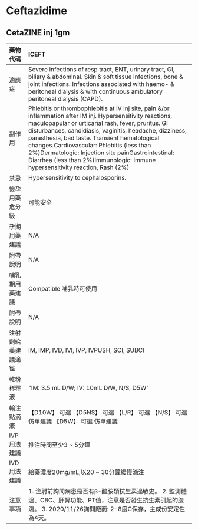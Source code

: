 # Ceftazidime

## CetaZINE inj 1gm

| 藥物代碼           | ICEFT                                                                                                                                                                                                                                                                                                                                                                                                                                                              |
|:-------------------|:-------------------------------------------------------------------------------------------------------------------------------------------------------------------------------------------------------------------------------------------------------------------------------------------------------------------------------------------------------------------------------------------------------------------------------------------------------------------|
| 適應症             | Severe infections of resp tract, ENT, urinary tract, GI, biliary & abdominal. Skin & soft tissue infections, bone & joint infections. Infections associated with haemo- & peritoneal dialysis & with continuous ambulatory peritoneal dialysis (CAPD).                                                                                                                                                                                                             |
| 副作用             | Phlebitis or thrombophlebitis at IV inj site, pain &/or inflammation after IM inj. Hypersensitivity reactions, maculopapular or urticarial rash, fever, pruritus. GI disturbances, candidiasis, vaginitis, headache, dizziness, parasthesia, bad taste. Transient hematological changes.Cardiovascular: Phlebitis (less than 2%)Dermatologic: Injection site painGastrointestinal: Diarrhea (less than 2%)Immunologic: Immune hypersensitivity reaction, Rash (2%) |
| 禁忌               | Hypersensitivity to cephalosporins.                                                                                                                                                                                                                                                                                                                                                                                                                                |
| 懷孕用藥危分級     | 可能安全                                                                                                                                                                                                                                                                                                                                                                                                                                                           |
| 孕期用藥建議       | N/A                                                                                                                                                                                                                                                                                                                                                                                                                                                                |
| 附帶說明           | N/A                                                                                                                                                                                                                                                                                                                                                                                                                                                                |
| 哺乳期用藥建議     | Compatible 哺乳時可使用                                                                                                                                                                                                                                                                                                                                                                                                                                            |
| 附帶說明           | N/A                                                                                                                                                                                                                                                                                                                                                                                                                                                                |
| 注射劑給藥建議途徑 | IM, IMP, IVD, IVI, IVP, IVPUSH, SCI, SUBCI                                                                                                                                                                                                                                                                                                                                                                                                                         |
| 乾粉稀釋液         | "IM: 3.5 mL D/W; IV: 10mL D/W, N/S, D5W"                                                                                                                                                                                                                                                                                                                                                                                                                           |
| 輸注點滴液         | 【D10W】 可選  【D5NS】 可選  【L/R】 可選  【N/S】 可選 仿單建議  【D5W】 可選 仿單建議                                                                                                                                                                                                                                                                                                                                                                           |
| IVP 用法建議       | 推注時間至少3 ~ 5分鐘                                                                                                                                                                                                                                                                                                                                                                                                                                              |
| IVD 用法建議       | 給藥濃度20mg/mL,以20 ~ 30分鐘緩慢滴注                                                                                                                                                                                                                                                                                                                                                                                                                              |
| 注意事項           | 1. 注射前詢問病患是否有β-醯胺類抗生素過敏史。 2. 監測體溫、CBC、肝腎功能、PT值，注意是否發生抗生素引起的腹瀉。 3. 2020/11/26詢問廠商: 2-8度C保存，主成份安定性為4天。                                                                                                                                                                                                                                                                                              |

